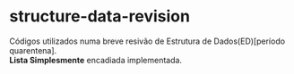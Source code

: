 # structure-data-revision
Códigos utilizados numa breve resivão de Estrutura de Dados(ED)[período quarentena].
<br/>
<strong>Lista Simplesmente</strong> encadiada implementada.
